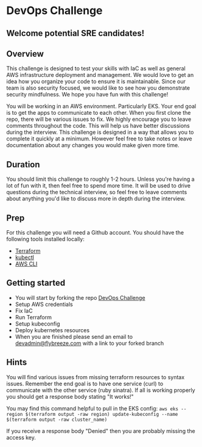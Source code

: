 # DevOps Challenge
## Welcome potential SRE candidates!

## Overview
This challenge is designed to test your skills with IaC as well as general AWS infrastructure deployment and management. We would love to get an idea how you organize your code to ensure it is maintainable. Since our team is also security focused, we would like to see how you demonstrate security mindfulness. We hope you have fun with this challenge!

You will be working in an AWS environment. Particularly EKS. Your end goal is to get the apps to communicate to each other. When you first clone the repo, there will be various issues to fix. We highly encourage you to leave comments throughout the code. This will help us have better discussions during the interview. This challenge is designed in a way that allows you to complete it quickly at a minimum. However feel free to take notes or leave documentation about any changes you would make given more time.

## Duration
You should limit this challenge to roughly 1-2 hours. Unless you're having a lot of fun with it, then feel free to spend more time. It will be used to drive questions during the technical interview, so feel free to leave comments about anything you'd like to discuss more in depth during the interview.

## Prep
For this challenge you will need a Github account. You should have the following tools installed locally:
- [Terraform](https://learn.hashicorp.com/tutorials/terraform/install-cli)
- [kubectl](https://kubernetes.io/docs/tasks/tools/)
- [AWS CLI](https://docs.aws.amazon.com/cli/latest/userguide/getting-started-install.html)

## Getting started
- You will start by forking the repo [DevOps Challenge](https://github.com/Breeze-Aviation/DevOpsChallenge)
- Setup AWS credentials
- Fix IaC
- Run Terraform
- Setup kubeconfig
- Deploy kubernetes resources
- When you are finished please send an email to devadmin@flybreeze.com with a link to your forked branch

## Hints
You will find various issues from missing terraform resources to syntax issues. Remember the end goal is to have one service (curl) to communicate with the other service (ruby sinatra). If all is working properly you should get a response body stating "It works!"

You may find this command helpful to pull in the EKS config:
`aws eks --region $(terraform output -raw region) update-kubeconfig --name $(terraform output -raw cluster_name)`

If you receive a response body "Denied" then you are probably missing the access key. 
